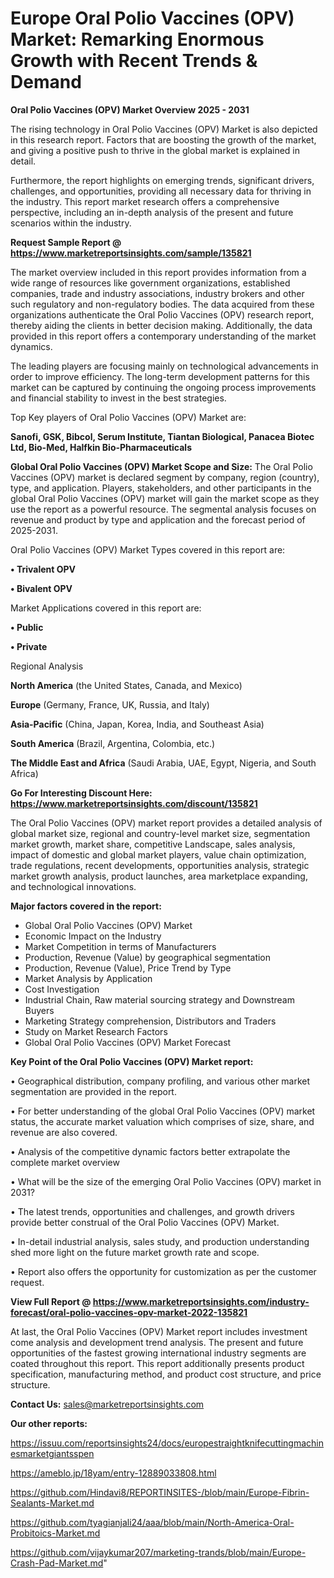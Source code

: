# Europe Oral Polio Vaccines (OPV) Market: Remarking Enormous Growth with Recent Trends & Demand

<Strong> Oral Polio Vaccines (OPV) Market Overview 2025 - 2031</strong>

The rising technology in Oral Polio Vaccines (OPV) Market is also depicted in this research report. Factors that are boosting the growth of the market, and giving a positive push to thrive in the global market is explained in detail.

Furthermore, the report highlights on emerging trends, significant drivers, challenges, and opportunities, providing all necessary data for thriving in the industry. This report market research offers a comprehensive perspective, including an in-depth analysis of the present and future scenarios within the industry.

<strong>Request Sample Report @ <a href=https://www.marketreportsinsights.com/sample/135821>https://www.marketreportsinsights.com/sample/135821</a></strong>

The market overview included in this report provides information from a wide range of resources like government organizations, established companies, trade and industry associations, industry brokers and other such regulatory and non-regulatory bodies. The data acquired from these organizations authenticate the Oral Polio Vaccines (OPV) research report, thereby aiding the clients in better decision making. Additionally, the data provided in this report offers a contemporary understanding of the market dynamics.

The leading players are focusing mainly on technological advancements in order to improve efficiency. The long-term development patterns for this market can be captured by continuing the ongoing process improvements and financial stability to invest in the best strategies.

Top Key players of Oral Polio Vaccines (OPV) Market are:

<strong>Sanofi, GSK, Bibcol, Serum Institute, Tiantan Biological, Panacea Biotec Ltd, Bio-Med, Halfkin Bio-Pharmaceuticals</strong>

<strong><b>Global Oral Polio Vaccines (OPV) Market Scope and Size:</b></strong>
The Oral Polio Vaccines (OPV) market is declared segment by company, region (country), type, and application. Players, stakeholders, and other participants in the global Oral Polio Vaccines (OPV) market will gain the market scope as they use the report as a powerful resource. The segmental analysis focuses on revenue and product by type and application and the forecast period of 2025-2031.

Oral Polio Vaccines (OPV) Market Types covered in this report are:

<strong>• Trivalent OPV

• Bivalent OPV</strong>

Market Applications covered in this report are:

<strong>• Public

• Private</strong> 

Regional Analysis

<strong>North America</strong> (the United States, Canada, and Mexico)

<strong>Europe</strong> (Germany, France, UK, Russia, and Italy)

<strong>Asia-Pacific</strong> (China, Japan, Korea, India, and Southeast Asia)

<strong>South America</strong> (Brazil, Argentina, Colombia, etc.)

<strong>The Middle East and Africa</strong> (Saudi Arabia, UAE, Egypt, Nigeria, and South Africa)

<strong>Go For Interesting Discount Here: <a href=https://www.marketreportsinsights.com/discount/135821>https://www.marketreportsinsights.com/discount/135821</a></strong>

The Oral Polio Vaccines (OPV) market report provides a detailed analysis of global market size, regional and country-level market size, segmentation market growth, market share, competitive Landscape, sales analysis, impact of domestic and global market players, value chain optimization, trade regulations, recent developments, opportunities analysis, strategic market growth analysis, product launches, area marketplace expanding, and technological innovations.

<strong><b>Major factors covered in the report:</b></strong>
<ul>
  <li>Global Oral Polio Vaccines (OPV) Market </li>
  <li>Economic Impact on the Industry</li>
  <li>Market Competition in terms of Manufacturers</li>
  <li>Production, Revenue (Value) by geographical segmentation</li>
  <li>Production, Revenue (Value), Price Trend by Type</li>
  <li>Market Analysis by Application</li>
  <li>Cost Investigation</li>
  <li>Industrial Chain, Raw material sourcing strategy and Downstream Buyers</li>
  <li>Marketing Strategy comprehension, Distributors and Traders</li>
  <li>Study on Market Research Factors</li>
  <li>Global Oral Polio Vaccines (OPV) Market Forecast</li>
</ul>

<strong><b>Key Point of the Oral Polio Vaccines (OPV) Market report:</b></strong>

• Geographical distribution, company profiling, and various other market segmentation are provided in the report.

• For better understanding of the global Oral Polio Vaccines (OPV) market status, the accurate market valuation which comprises of size, share, and revenue are also covered.

• Analysis of the competitive dynamic factors better extrapolate the complete market overview

• What will be the size of the emerging Oral Polio Vaccines (OPV) market in 2031?

• The latest trends, opportunities and challenges, and growth drivers provide better construal of the Oral Polio Vaccines (OPV) Market.

• In-detail industrial analysis, sales study, and production understanding shed more light on the future market growth rate and scope.

• Report also offers the opportunity for customization as per the customer request.

<strong><b>View Full Report @ <a href=https://www.marketreportsinsights.com/industry-forecast/oral-polio-vaccines-opv-market-2022-135821>https://www.marketreportsinsights.com/industry-forecast/oral-polio-vaccines-opv-market-2022-135821</a></b></strong>


At last, the Oral Polio Vaccines (OPV) Market report includes investment come analysis and development trend analysis. The present and future opportunities of the fastest growing international industry segments are coated throughout this report. This report additionally presents product specification, manufacturing method, and product cost structure, and price structure.

<strong>Contact Us:</strong>
sales@marketreportsinsights.com

<strong>Our other reports:</strong>

<a href=https://issuu.com/reportsinsights24/docs/europestraightknifecuttingmachinesmarketgiantsspen>https://issuu.com/reportsinsights24/docs/europestraightknifecuttingmachinesmarketgiantsspen</a>

<a href=https://ameblo.jp/18yam/entry-12889033808.html>https://ameblo.jp/18yam/entry-12889033808.html</a>

<a href=https://github.com/Hindavi8/REPORTINSITES-/blob/main/Europe-Fibrin-Sealants-Market.md>https://github.com/Hindavi8/REPORTINSITES-/blob/main/Europe-Fibrin-Sealants-Market.md</a>

<a href=https://github.com/tyagianjali24/aaa/blob/main/North-America-Oral-Probitoics-Market.md>https://github.com/tyagianjali24/aaa/blob/main/North-America-Oral-Probitoics-Market.md</a>

<a href=https://github.com/vijaykumar207/marketing-trands/blob/main/Europe-Crash-Pad-Market.md>https://github.com/vijaykumar207/marketing-trands/blob/main/Europe-Crash-Pad-Market.md</a>"
